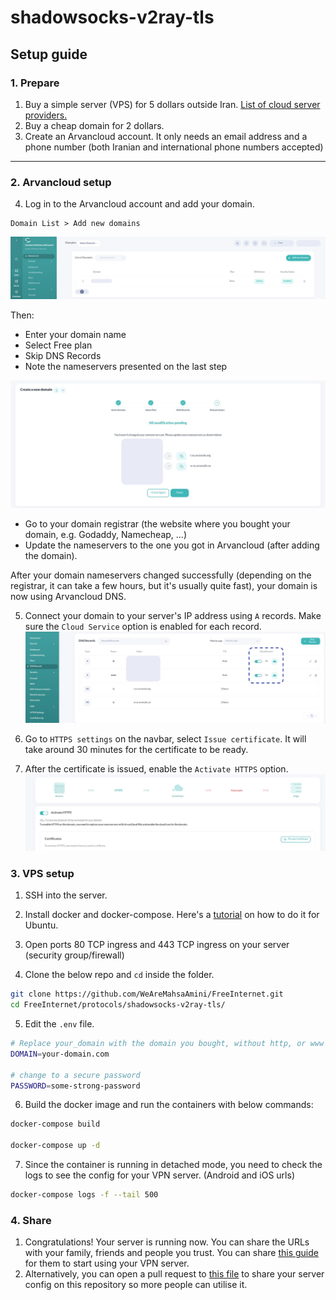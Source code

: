 
# shadowsocks-v2ray-tls

## Setup guide

### 1. Prepare

1. Buy a simple server (VPS) for 5 dollars outside Iran. [List of cloud server providers.](https://github.com/hiddify/awesome-iran-freedom/blob/main/vps-providers.md)
2. Buy a cheap domain for 2 dollars.
3. Create an Arvancloud account. It only needs an email address and a phone number (both Iranian and international phone numbers accepted)

---

### 2. Arvancloud setup

4. Log in to the Arvancloud account and add your domain.

```
Domain List > Add new domains
```

![Arvancloud dashboard > Add new domain](../media/arvanclound_adddomain.jpg 'Click on Add new domain')

Then:

- Enter your domain name
- Select Free plan
- Skip DNS Records
- Note the nameservers presented on the last step

![Add new domain > Nameservers](../media/arvanclound_nameservers.jpg 'Copy these nameservers')

- Go to your domain registrar (the website where you bought your domain, e.g. Godaddy, Namecheap, ...)
- Update the nameservers to the one you got in Arvancloud (after adding the domain).

After your domain nameservers changed successfully (depending on the registrar, it can take a few hours, but it's usually quite fast), your domain is now using Arvancloud DNS.

5. Connect your domain to your server's IP address using `A` records. Make sure the `Cloud Service` option is enabled for each record.
   ![Add new domain > Nameservers](../media/arvanclound_add_dns.jpg 'Enable cloud services')

6. Go to `HTTPS settings` on the navbar, select `Issue certificate`. It will take around 30 minutes for the certificate to be ready.

7. After the certificate is issued, enable the `Activate HTTPS` option.
   ![HTTPS Settings > Activate HTTPS](../media/arvanclound_https.jpg 'Enable cloud services')

### 3. VPS setup

1. SSH into the server.
2. Install docker and docker-compose. Here's a [tutorial](https://www.digitalocean.com/community/tutorials/how-to-install-and-use-docker-on-ubuntu-20-04) on how to do it for Ubuntu.
3. Open ports 80 TCP ingress and 443 TCP ingress on your server (security group/firewall)

4. Clone the below repo and `cd` inside the folder.

```bash
git clone https://github.com/WeAreMahsaAmini/FreeInternet.git
cd FreeInternet/protocols/shadowsocks-v2ray-tls/
```

5. Edit the `.env` file.

```bash
# Replace your_domain with the domain you bought, without http, or www in front of it, e.g.: google.com
DOMAIN=your-domain.com

# change to a secure password
PASSWORD=some-strong-password
```

6. Build the docker image and run the containers with below commands:

```bash
docker-compose build

docker-compose up -d
```

7. Since the container is running in detached mode, you need to check the logs to see the config for your VPN server. (Android and iOS urls)

```bash
docker-compose logs -f --tail 500
```

### 4. Share

1. Congratulations! Your server is running now. You can share the URLs with your family, friends and people you trust. You can share [this guide](../../guides/shadowsocks-v2ray-tls/how-to-connect.md) for them to start using your VPN server.
2. Alternatively, you can open a pull request to [this file](../../guides/shadowsocks-v2ray-tls/CONFIGS.md) to share your server config on this repository so more people can utilise it.

